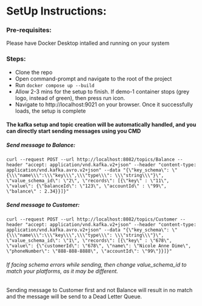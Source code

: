 # SetUp Instructions:

### Pre-requisites:
Please have Docker Desktop intalled and running on your system

### Steps:
- Clone the repo
- Open command-prompt and navigate to the root of the project
- Run `docker compose up --build`
- Allow 2-3 mins for the setup to finish. If demo-1 container stops (grey logo, instead of green), then press run icon.
- Navigate to http://localhost:9021 on your browser. Once it successfully loads, the setup is complete
  
#### The kafka setup and topic creation will be automatically handled, and you can directly start sending messages using you CMD

##### Send message to Balance:
`curl --request POST --url http://localhost:8082/topics/Balance --header "accept: application/vnd.kafka.v2+json" --header "content-type: application/vnd.kafka.avro.v2+json" --data "{\"key_schema\": \"{\\\"name\\\":\\\"key\\\",\\\"type\\\": \\\"string\\\"}\", \"value_schema_id\": \"2\", \"records\": [{\"key\" : \"11\", \"value\": {\"balanceId\": \"123\", \"accountId\" : \"99\", \"balance\" : 2.34}}]}"`

##### Send message to Customer:
`curl --request POST --url http://localhost:8082/topics/Customer --header "accept: application/vnd.kafka.v2+json" --header "content-type: application/vnd.kafka.avro.v2+json" --data "{\"key_schema\": \"{\\\"name\\\":\\\"key\\\",\\\"type\\\": \\\"string\\\"}\", \"value_schema_id\": \"1\", \"records\": [{\"key\" : \"678\", \"value\": {\"customerId\": \"678\", \"name\": \"Nicole Anne Dime\", \"phoneNumber\": \"888-888-8888\", \"accountId\": \"99\"}}]}"`

###### If facing schema errors while sending, then change value_schema_id to match your platforms, as it may be different.

Sending message to Customer first and not Balance will result in no match and the message will be send to a Dead Letter Queue.

